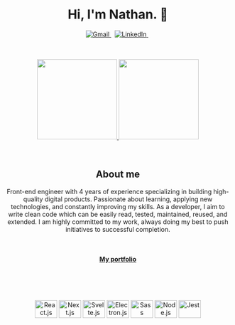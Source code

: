 <p>
  <h1 align="center">Hi, I'm Nathan. 👋</h1>  
</p>

<p align="center">  
  <a href="mailto:nathansilvasantos@gmail.com">
    <img src="https://img.shields.io/badge/Gmail-D14836?style=for-the-badge&logo=gmail&logoColor=white" alt="Gmail"/>
  </a>
  &nbsp;
  <a href="https://www.linkedin.com/in/nathan-s-santos-4b2637163/">
    <img src="https://img.shields.io/badge/LinkedIn-0077B5?style=for-the-badge&logo=linkedin&logoColor=white" alt="LinkedIn"/>
  </a>
  &nbsp;
</p>

<br />
<br />

<div align="center">
  <a href="https://github.com/nathanssantos?tab=repositories">
    <img height="180em" src="https://github-readme-stats.vercel.app/api?username=nathanssantos&show_icons=true&theme=dark&include_all_commits=true&count_private=true"/>
    <img height="180em" src="https://github-readme-stats.vercel.app/api/top-langs/?username=nathanssantos&hide=html&layout=compact&theme=dark"/>
  </a>
</div>

<br />
<br />

<h2 align="center">About me</h2>

<p align="center">Front-end engineer with 4 years of experience specializing in building high-quality digital products. Passionate about learning, applying new technologies, and constantly improving my skills. As a developer, I aim to write clean code which can be easily read, tested, maintained, reused, and extended. I am highly committed to my work, always doing my best to push initiatives to successful completion.</p>

<br />

<h4 align="center">
  <a href="https://portfolio-nathanssantos.vercel.app/">
    My portfolio
  </a>
</h4>

<br />
<br />
<br />

<p align="center">
  <img align="center" alt="React.js" height="40" width="50" src="https://cdn.jsdelivr.net/gh/devicons/devicon/icons/react/react-original-wordmark.svg">
  <img align="center" alt="Next.js" height="40" width="50" src="https://cdn.jsdelivr.net/gh/devicons/devicon/icons/nextjs/nextjs-original.svg" />
  <img align="center" alt="Svelte.js" height="40" width="50" src="https://cdn.jsdelivr.net/gh/devicons/devicon/icons/nextjs/svelte-original.svg" />
  <img align="center" alt="Electron.js" height="40" width="50" src="https://cdn.jsdelivr.net/gh/devicons/devicon/icons/electron/electron-original.svg" />
  <img align="center" alt="Sass" height="40" width="50" src="https://cdn.jsdelivr.net/gh/devicons/devicon/icons/sass/sass-original.svg" />
  <img align="center" alt="Node.js" height="40" width="50" src="https://cdn.jsdelivr.net/gh/devicons/devicon/icons/nodejs/nodejs-original-wordmark.svg" />
  <img align="center" alt="Jest" height="40" width="50" src="https://cdn.jsdelivr.net/gh/devicons/devicon/icons/jest/jest-plain.svg" />
</p>
